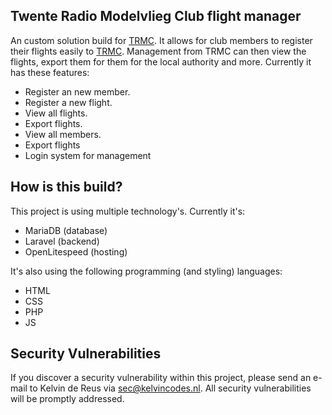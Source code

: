 ## Twente Radio Modelvlieg Club flight manager

An custom solution build for [TRMC](https://trmc.nl). It allows for club members to register their flights easily to [TRMC](https://trmc.nl). Management from TRMC can then view the flights, export them for them for the local authority and more. Currently it has these features:

- Register an new member.
- Register a new flight.
- View all flights.
- Export flights.
- View all members.
- Export flights
- Login system for management

## How is this build?

This project is using multiple technology's. Currently it's:
- MariaDB (database)
- Laravel (backend)
- OpenLitespeed (hosting)

It's also using the following programming (and styling) languages:
- HTML
- CSS
- PHP
- JS

## Security Vulnerabilities

If you discover a security vulnerability within this project, please send an e-mail to Kelvin de Reus via [sec@kelvincodes.nl](mailto:sec@kelvincodes.nl). All security vulnerabilities will be promptly addressed.
